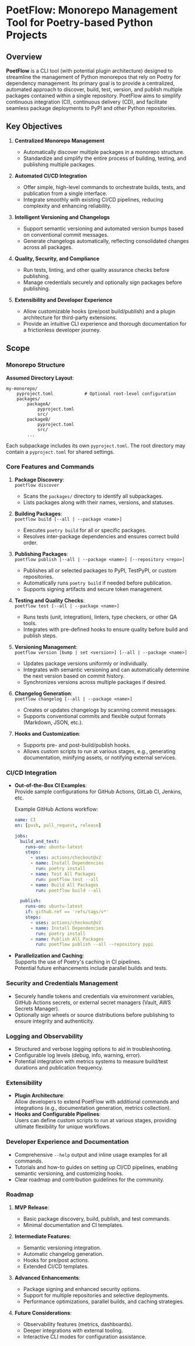 # PoetFlow: Monorepo Management Tool for Poetry-based Python Projects

## Overview

**PoetFlow** is a CLI tool (with potential plugin architecture) designed to streamline the management of Python monorepos that rely on Poetry for dependency management. Its primary goal is to provide a centralized, automated approach to discover, build, test, version, and publish multiple packages contained within a single repository. PoetFlow aims to simplify continuous integration (CI), continuous delivery (CD), and facilitate seamless package deployments to PyPI and other Python repositories.

## Key Objectives

1. **Centralized Monorepo Management**  
   - Automatically discover multiple packages in a monorepo structure.  
   - Standardize and simplify the entire process of building, testing, and publishing multiple packages.

2. **Automated CI/CD Integration**  
   - Offer simple, high-level commands to orchestrate builds, tests, and publication from a single interface.  
   - Integrate smoothly with existing CI/CD pipelines, reducing complexity and enhancing reliability.

3. **Intelligent Versioning and Changelogs**  
   - Support semantic versioning and automated version bumps based on conventional commit messages.  
   - Generate changelogs automatically, reflecting consolidated changes across all packages.

4. **Quality, Security, and Compliance**  
   - Run tests, linting, and other quality assurance checks before publishing.  
   - Manage credentials securely and optionally sign packages before publishing.

5. **Extensibility and Developer Experience**  
   - Allow customizable hooks (pre/post build/publish) and a plugin architecture for third-party extensions.  
   - Provide an intuitive CLI experience and thorough documentation for a frictionless developer journey.

## Scope

### Monorepo Structure

**Assumed Directory Layout**:  
```
my-monorepo/
    pyproject.toml            # Optional root-level configuration
    packages/
        packageA/
            pyproject.toml
            src/
        packageB/
            pyproject.toml
            src/
        ...
```

Each subpackage includes its own `pyproject.toml`. The root directory may contain a `pyproject.toml` for shared settings.

### Core Features and Commands

1. **Package Discovery**:  
   `poetflow discover`  
   - Scans the `packages/` directory to identify all subpackages.  
   - Lists packages along with their names, versions, and statuses.

2. **Building Packages**:  
   `poetflow build [--all | --package <name>]`  
   - Executes `poetry build` for all or specific packages.  
   - Resolves inter-package dependencies and ensures correct build order.

3. **Publishing Packages**:  
   `poetflow publish [--all | --package <name>] [--repository <repo>]`  
   - Publishes all or selected packages to PyPI, TestPyPI, or custom repositories.  
   - Automatically runs `poetry build` if needed before publication.  
   - Supports signing artifacts and secure token management.

4. **Testing and Quality Checks**:  
   `poetflow test [--all | --package <name>]`  
   - Runs tests (unit, integration), linters, type checkers, or other QA tools.  
   - Integrates with pre-defined hooks to ensure quality before build and publish steps.

5. **Versioning Management**:  
   `poetflow version [bump | set <version>] [--all | --package <name>]`  
   - Updates package versions uniformly or individually.  
   - Integrates with semantic versioning and can automatically determine the next version based on commit history.  
   - Synchronizes versions across multiple packages if desired.

6. **Changelog Generation**:  
   `poetflow changelog [--all | --package <name>]`  
   - Creates or updates changelogs by scanning commit messages.  
   - Supports conventional commits and flexible output formats (Markdown, JSON, etc.).

7. **Hooks and Customization**:  
   - Supports pre- and post-build/publish hooks.  
   - Allows custom scripts to run at various stages, e.g., generating documentation, minifying assets, or notifying external services.

### CI/CD Integration

- **Out-of-the-Box CI Examples**:  
  Provide sample configurations for GitHub Actions, GitLab CI, Jenkins, etc.
  
  Example GitHub Actions workflow:
  ```yaml
  name: CI
  on: [push, pull_request, release]

  jobs:
    build_and_test:
      runs-on: ubuntu-latest
      steps:
        - uses: actions/checkout@v2
        - name: Install Dependencies
          run: poetry install
        - name: Test All Packages
          run: poetflow test --all
        - name: Build All Packages
          run: poetflow build --all

    publish:
      runs-on: ubuntu-latest
      if: github.ref == 'refs/tags/v*'
      steps:
        - uses: actions/checkout@v2
        - name: Install Dependencies
          run: poetry install
        - name: Publish All Packages
          run: poetflow publish --all --repository pypi
  ```

- **Parallelization and Caching**:  
  Supports the use of Poetry's caching in CI pipelines.  
  Potential future enhancements include parallel builds and tests.

### Security and Credentials Management

- Securely handle tokens and credentials via environment variables, GitHub Actions secrets, or external secret managers (Vault, AWS Secrets Manager).  
- Optionally sign wheels or source distributions before publishing to ensure integrity and authenticity.

### Logging and Observability

- Structured and verbose logging options to aid in troubleshooting.  
- Configurable log levels (debug, info, warning, error).  
- Potential integration with metrics systems to measure build/test durations and publication frequency.

### Extensibility

- **Plugin Architecture**:  
  Allow developers to extend PoetFlow with additional commands and integrations (e.g., documentation generation, metrics collection).  
- **Hooks and Configurable Pipelines**:  
  Users can define custom scripts to run at various stages, providing ultimate flexibility for unique workflows.

### Developer Experience and Documentation

- Comprehensive `--help` output and inline usage examples for all commands.  
- Tutorials and how-to guides on setting up CI/CD pipelines, enabling semantic versioning, and customizing hooks.  
- Clear roadmap and contribution guidelines for the community.

### Roadmap

1. **MVP Release**:  
   - Basic package discovery, build, publish, and test commands.  
   - Minimal documentation and CI templates.

2. **Intermediate Features**:  
   - Semantic versioning integration.  
   - Automatic changelog generation.  
   - Hooks for pre/post actions.  
   - Extended CI/CD templates.

3. **Advanced Enhancements**:  
   - Package signing and enhanced security options.  
   - Support for multiple repositories and selective deployments.  
   - Performance optimizations, parallel builds, and caching strategies.

4. **Future Considerations**:  
   - Observability features (metrics, dashboards).  
   - Deeper integrations with external tooling.  
   - Interactive CLI modes for configuration assistance.